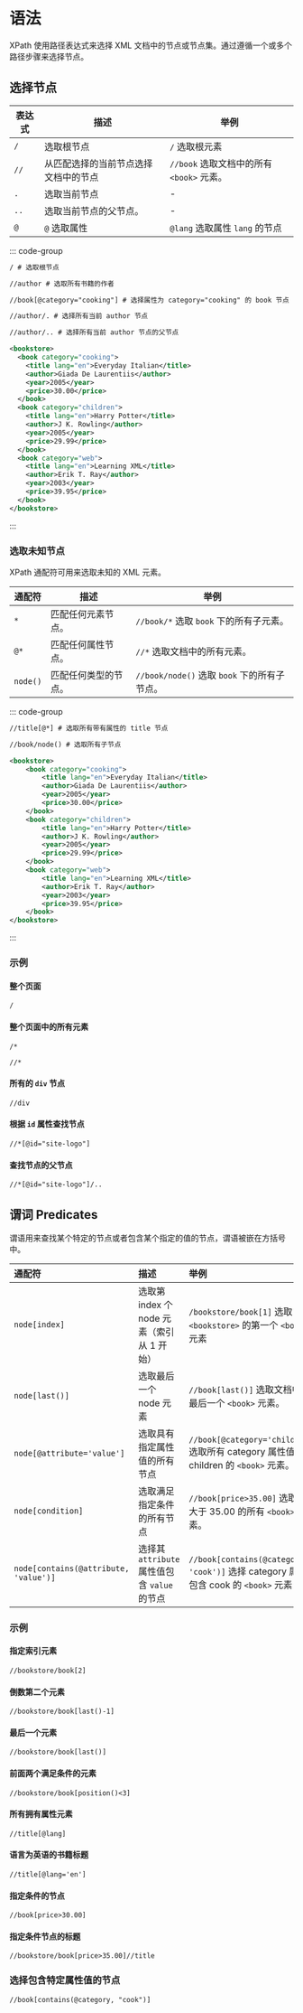 # 语法

XPath 使用路径表达式来选择 XML 文档中的节点或节点集。通过遵循一个或多个路径步骤来选择节点。

## 选择节点


| 表达式  | 描述                 | 举例                             |
|------|--------------------|--------------------------------|
| `/`  | 选取根节点              | `/` 选取根元素                      |
| `//` | 从匹配选择的当前节点选择文档中的节点 | `//book` 选取文档中的所有 `<book>` 元素。 |
| `.`  | 选取当前节点             | -                              |
| `..` | 选取当前节点的父节点。        | -                              |
| `@`  | `@` 选取属性           | `@lang` 选取属性 `lang` 的节点        |


::: code-group

```txt [表达式]
/ # 选取根节点

//author # 选取所有书籍的作者

//book[@category="cooking"] # 选择属性为 category="cooking" 的 book 节点

//author/. # 选择所有当前 author 节点

//author/.. # 选择所有当前 author 节点的父节点
```

```xml [示例文档]
<bookstore>
  <book category="cooking">
    <title lang="en">Everyday Italian</title>
    <author>Giada De Laurentiis</author>
    <year>2005</year>
    <price>30.00</price>
  </book>
  <book category="children">
    <title lang="en">Harry Potter</title>
    <author>J K. Rowling</author>
    <year>2005</year>
    <price>29.99</price>
  </book>
  <book category="web">
    <title lang="en">Learning XML</title>
    <author>Erik T. Ray</author>
    <year>2003</year>
    <price>39.95</price>
  </book>
</bookstore>
```
:::



### 选取未知节点

XPath 通配符可用来选取未知的 XML 元素。

| 通配符      | 描述         | 举例                                 |
|----------|------------|------------------------------------|
| `*`      | 匹配任何元素节点。  | `//book/*` 选取 `book` 下的所有子元素。      |
| `@*`     | 匹配任何属性节点。  | `//*` 选取文档中的所有元素。                  |
| `node()` | 匹配任何类型的节点。 | `//book/node()` 选取 `book` 下的所有子节点。 |


::: code-group

```txt [表达式]
//title[@*] # 选取所有带有属性的 title 节点

//book/node() # 选取所有子节点
```

```xml [示例文档]
<bookstore>
    <book category="cooking">
        <title lang="en">Everyday Italian</title>
        <author>Giada De Laurentiis</author>
        <year>2005</year>
        <price>30.00</price>
    </book>
    <book category="children">
        <title lang="en">Harry Potter</title>
        <author>J K. Rowling</author>
        <year>2005</year>
        <price>29.99</price>
    </book>
    <book category="web">
        <title lang="en">Learning XML</title>
        <author>Erik T. Ray</author>
        <year>2003</year>
        <price>39.95</price>
    </book>
</bookstore>
```
:::

### 示例


#### 整个页面

```xpath
/
```

#### 整个页面中的所有元素

```xpath
/*

//*
```

#### 所有的 `div` 节点

```xpath
//div
```

#### 根据 `id` 属性查找节点

```xpath
//*[@id="site-logo"]
```

#### 查找节点的父节点

```xpath
//*[@id="site-logo"]/..
```

## 谓词 Predicates

谓语用来查找某个特定的节点或者包含某个指定的值的节点，谓语被嵌在方括号中。

| 通配符                                   | 描述                                | 举例                                                                         |
|:--------------------------------------|:----------------------------------|:---------------------------------------------------------------------------|
| `node[index]`                         | 选取第 index 个 node 元素（索引从 1 开始）     | `/bookstore/book[1]` 选取 `<bookstore>` 的第一个 `<book>` 元素                     |
| `node[last()]`                        | 选取最后一个 node 元素                    | `//book[last()]` 选取文档中的最后一个 `<book>` 元素。                                   |
| `node[@attribute='value']`            | 选取具有指定属性值的所有节点                    | `//book[@category='children']` 选取所有 category 属性值为 children 的 `<book>` 元素。  |
| `node[condition]`                     | 选取满足指定条件的所有节点                     | `//book[price>35.00]` 选取价格大于 35.00 的所有 `<book>` 元素。                        |
| `node[contains(@attribute, 'value')]` | 选择其 `attribute` 属性值包含 `value` 的节点 | `//book[contains(@category, 'cook')]` 选择 category 属性值包含 cook 的 `<book>` 元素 | 

### 示例

#### 指定索引元素

```xpath
//bookstore/book[2]
```

#### 倒数第二个元素

```xpath
//bookstore/book[last()-1]
```

#### 最后一个元素

```xpath
//bookstore/book[last()]
```

#### 前面两个满足条件的元素

```xpath
//bookstore/book[position()<3]
```

#### 所有拥有属性元素

```xpath
//title[@lang]
```

#### 语言为英语的书籍标题

```xpath
//title[@lang='en']
```

#### 指定条件的节点

```xpath
//book[price>30.00]
```

#### 指定条件节点的标题

```xpath
//bookstore/book[price>35.00]//title
```

### 选择包含特定属性值的节点

```xpath
//book[contains(@category, "cook")]
```